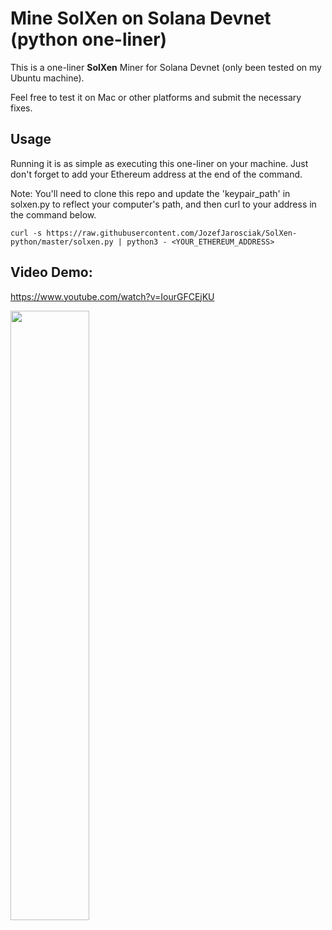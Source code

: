 # Mine SolXen on Solana Devnet (python one-liner)

This is a one-liner **SolXen** Miner for Solana Devnet (only been tested on my Ubuntu machine). 

Feel free to test it on Mac or other platforms and submit the necessary fixes.


## Usage

Running it is as simple as executing this one-liner on your machine. Just don't forget to add your Ethereum address at the end of the command.

Note: You'll need to clone this repo and update the 'keypair_path' in solxen.py to reflect your computer's path, and then curl to your address in the command below.


```curl -s https://raw.githubusercontent.com/JozefJarosciak/SolXen-python/master/solxen.py | python3 - <YOUR_ETHEREUM_ADDRESS>```


## Video Demo:

https://www.youtube.com/watch?v=IourGFCEjKU

[<img src="https://i9.ytimg.com/vi_webp/IourGFCEjKU/mq3.webp?sqp=CODGwbEG-oaymwEmCMACELQB8quKqQMa8AEB-AH-CYAC0AWKAgwIABABGDggSyh_MA8=&rs=AOn4CLC7ldzT1SqwWbWMOhRF4JXC3vv97Q" width="50%">](https://youtu.be/IourGFCEjKU)
